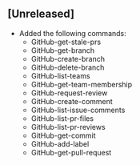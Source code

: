 ## [Unreleased]
  - Added the following commands:
    - GitHub-get-stale-prs
    - GitHub-get-branch
    - GitHub-create-branch
    - GitHub-delete-branch
    - GitHub-list-teams
    - GitHub-get-team-membership
    - GitHub-request-review
    - GitHub-create-comment
    - GitHub-list-issue-comments
    - GitHub-list-pr-files
    - GitHub-list-pr-reviews
    - GitHub-get-commit
    - GitHub-add-label
    - GitHub-get-pull-request